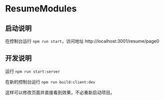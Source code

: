 # ResumeModules

## 启动说明

在控制台运行 `npm run start`，访问地址 http://localhost:3001/resume/page0

## 开发说明

运行 `npm run start:server`

在新的控制台运行 `npm run build:client:dev`

这样可以修改页面并直接看到效果，不必重新启动项目。
